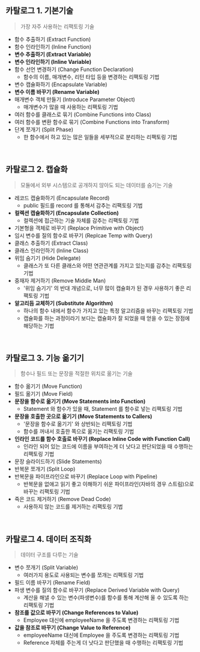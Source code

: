 ## 카탈로그 1. 기본기술
> 가장 자주 사용하는 리팩토링 기술

- 함수 추출하기 (Extract Function)
- 함수 인라인하기 (Inline Function)
- **변수 추출하기 (Extract Variable)**
- **변수 인라인하기 (Inline Variable)**
- 함수 선언 변경하기 (Change Function Declaration)
  - 함수의 이름, 매개변수, 리턴 타입 등을 변경하는 리팩토링 기법
- 변수 캡슐화하기 (Encapsulate Variable)
- **변수 이름 바꾸기 (Rename Variable)**
- 매개변수 객체 만들기 (Introduce Parameter Object)
  - 매개변수가 많을 때 사용하는 리팩토링 기법
- 여러 함수를 클래스로 묶기 (Combine  Functions into Class)
- 여러 함수를 변환 함수로 묶기 (Combine Functions into Transform)
- 단계 쪼개기 (Split Phase)
  - 한 함수에서 하고 있는 많은 일들을 세부적으로 분리하는 리팩토링 기법

<br>

## 카탈로그 2. 캡슐화
> 모듈에서 외부 시스템으로 공개하지 않아도 되는 데이터를 숨기는 기술

- 레코드 캡슐화하기 (Encapsulate Record)
  - public 필드를 record 를 통해서 감추는 리팩토링 기법
- **컬렉션 캡슐화하기 (Encapsulate Collection)**
  - 컬렉션에 접근하는 기술 자체를 감추는 리팩토링 기법
- 기본형을 객체로 바꾸기 (Replace Primitive with Object)
- 임시 변수를 질의 함수로 바꾸기 (Replcae Temp with Query)
- 클래스 추출하기 (Extract Class)
- 클래스 인라인하기 (Inline Class)
- 위임 숨기기 (Hide Delegate)
  - 클래스가 또 다른 클래스와 어떤 연관관계를 가지고 있는지를 감추는 리팩토링 기법
- 중재자 제거하기 (Remove Middle Man)
  - '위임 숨기기' 의 반대 개념으로, 너무 많이 캡슐화가 된 경우 사용하기 좋은 리팩토링 기법
- **알고리듬 교체하기 (Substitute Algorithm)**
  - 하나의 함수 내에서 함수가 가지고 있는 특정 알고리즘을 바꾸는 리팩토링 기법
  - 캡슐화를 하는 과정이라기 보다는 캡슐화가 잘 되었을 때 얻을 수 있는 장점에 해당하는 기법

<br>

## 카탈로그 3. 기능 옮기기
> 함수나 필드 또는 문장을 적절한 위치로 옮기는 기술

- 함수 옮기기 (Move Function)
- 필드 옮기기 (Move Field)
- **문장을 함수로 옮기기 (Move Statements into Function)**
  - Statement 와 함수가 있을 때, Statement 를 함수로 넣는 리팩토링 기법
- **문장을 호출한 곳으로 옮기기 (Move Statements to Callers)**
  - '문장을 함수로 옮기기' 와 상반되는 리팩토링 기법
  - 함수를 꺼내서 호출한 쪽으로 옮기는 리팩토링 기법
- **인라인 코드를 함수 호출로 바꾸기 (Replace Inline Code with Function Call)**
  - 인라인 되어 있는 코드에 이름을 부여하는게 더 낫다고 판단되었을 때 수행하는 리팩토링 기법
- 문장 슬라이드하기 (Slide Statements)
- 반복문 쪼개기 (Split Loop)
- 반복문을 파이프라인으로 바꾸기 (Replace Loop with Pipeline)
  - 반복문을 없애고 읽기 좋고 이해하기 쉬운 파이프라인(자바의 경우 스트림)으로 바꾸는 리팩토링 기법
- 죽은 코드 제거하기 (Remove Dead Code)
  - 사용하지 않는 코드를 제거하는 리팩토링 기법

<br>

## 카탈로그 4. 데이터 조직화
> 데이터 구조를 다루는 기술

- 변수 쪼개기 (Split Variable)
  - 여러가지 용도로 사용되는 변수를 쪼개는 리팩토링 기법
- 필드 이름 바꾸기 (Rename Field)
- 파생 변수를 질의 함수로 바꾸기 (Replace Derived Variable with Query)
  - 계산을 해낼 수 있는 변수(파생변수)를 함수를 통해 계산해 올 수 있도록 하는 리팩토링 기법 
- **참조를 값으로 바꾸기 (Change References to Value)**
  - Employee 대신에 employeeName 을 주도록 변경하는 리팩토링 기법
- **값을 참조로 바꾸기 (Change Value to Reference)**
  - employeeName 대신에 Employee 을 주도록 변경하는 리팩토링 기법
  - Reference 자체를 주는게 더 낫다고 판단했을 때 수행하는 리팩토링 기법
